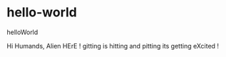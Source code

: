 # hello-world
helloWorld

Hi Humands, Alien HErE !
gitting is hitting and pitting
its getting eXcited !
